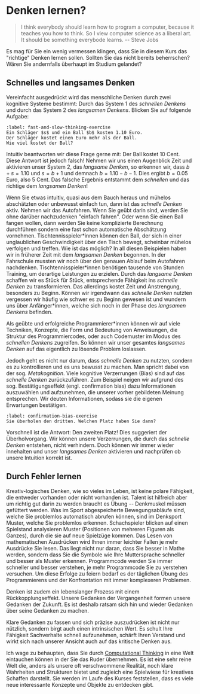 # Denken lernen?

>I think everybody should learn how to program a computer, because it teaches you how to think. So I view computer science as a liberal art. It should be something everybode learns. -- Steve Jobs

Es mag für Sie ein wenig vermessen klingen, dass Sie in diesem Kurs das "richtige" Denken lernen sollen.
Sollten Sie das nicht bereits beherrschen?
Wären Sie andernfalls überhaupt im Studium gelandet?

## Schnelles und langsames Denken

Vereinfacht ausgedrückt wird das menschliche Denken durch zwei kognitive Systeme bestimmt:
Durch das System 1 des *schnellen Denkens* und durch das System 2 des *langsamen Denkens*.
Blicken Sie auf folgende Aufgabe:

```{exercise} Blinzeln des Alphabets
:label: fast-and-slow-thinking-exercise
Ein Schläger $s$ und ein Ball $b$ kosten 1.10 Euro.
Der Schläger kostet einen Euro mehr als der Ball.
Wie viel kostet der Ball?
```

Intuitiv beantworten wir diese Frage gerne mit: Der Ball kostet 10 Cent.
Diese Antwort ist jedoch falsch!
Nehmen wir uns einen Augenblick Zeit und aktivieren unser System 2, das *langsame Denken*, so erkennen wir, dass $b + s = 1.10$ und $s = b + 1$ und demnach $b = 1.10 - b - 1$.
Dies ergibt $b = 0.05$ Euro, also 5 Cent.
Das falsche Ergebnis entstammt dem *schnellen* und das richtige dem *langsamen Denken*!

Wenn Sie etwas intuitiv, quasi aus dem Bauch heraus und mühelos abschätzten oder unbewusst einfach tun, dann ist das *schnelle Denken* aktiv.
Nehmen wir das Autofahren.
Wenn Sie geübt darin sind, werden Sie ohne darüber nachzudenken "einfach fahren".
Oder wenn Sie einen Ball fangen wollen, dann werden Sie keine komplizierte Berechnung durchführen sondern eine fast schon automatische Abschätzung vornehmen.
Tischtennisspieler\*innen können den Ball, der sich in einer unglaublichen Geschwindigkeit über den Tisch bewegt, scheinbar mühelos verfolgen und treffen.
Wie ist das möglich?
In all diesen Beispielen haben wir in früherer Zeit mit dem *langsamen Denken* begonnen.
In der Fahrschule mussten wir noch über den genauen Ablauf beim Autofahren nachdenken.
Tischtennisspieler\*innen benötigen tausende von Stunden Training, um derartige Leistungen zu erzielen.
Durch das *langsame Denken* schaffen wir es Stück für Stück, entsprechende Fähigkeit ins *schnelle Denken* zu transformieren.
Das allerdings kostet Zeit und Anstrengung, besonders zu Beginn.
Können wir irgendwann das *schnelle Denken* nutzten vergessen wir häufig wie schwer es zu Beginn gewesen ist und wundern uns über Anfänger\*innen, welche sich noch in der Phase des *langsamen Denkens* befinden.

Als geübte und erfolgreiche Programmierer\*innen können wir auf viele Techniken, Konzepte, die Form und Bedeutung von Anweisungen, die Struktur des Programmiercodes, oder auch Codemuster im Modus des *schnellen Denkens* zugreifen.
So können wir unser gesamtes *langsames Denken* auf das eigentlich zu lösende Problem loslassen.

Jedoch geht es nicht nur darum, dass *schnelle Denken* zu nutzten, sondern es zu kontrollieren und es uns bewusst zu machen.
Man spricht dabei von der sog. *Metakognition*.
Viele kognitive Verzerrungen (Bias) sind auf das *schnelle Denken* zurückzuführen.
Zum Beispiel neigen wir aufgrund des sog. Bestätigungseffekt (engl. confirmation bias) dazu Informationen auszuwählen und aufzunehmen, die unserer vorher gebildeten Meinung entsprechen.
Wir deuten Informationen, sodass sie die eigenen Erwartungen bestätigen.

```{exercise} Blinzeln des Alphabets
:label: confirmation-bias-exercise
Sie überholen den dritten. Welchen Platz haben Sie dann?
```

Vorschnell ist die Antwort: Den zweiten Platz!
Dies suggeriert der Überholvorgang.
Wir können unsere Verzerrungen, die durch das *schnelle Denken* entstehen, nicht verhindern.
Doch können wir immer wieder innehalten und unser *langsames Denken* aktivieren und nachprüfen ob unsere Intuition korrekt ist.

## Durch Fehler lernen

Kreativ-logisches Denken, wie so vieles im Leben, ist keine polare Fähigkeit, die entweder vorhanden oder nicht vorhanden ist.
Talent ist hilfreich aber um richtig gut darin zu werden braucht es Übung -- Denkmuskel müssen gefüttert werden.
Was im Sport abgespeicherte Bewegungsabläufe sind, welche Sie problemlos automatisch abrufen können, sind im Denksport Muster, welche Sie problemlos erkennen.
Schachspieler blicken auf einen Spielstand analysieren Muster (Positionen von mehreren Figuren als Ganzes), durch die sie auf neue Spielzüge kommen.
Das Lesen von mathematischen Ausdrücken wird Ihnen immer leichter Fallen je mehr Ausdrücke Sie lesen.
Das liegt nicht nur daran, dass Sie besser in Mathe werden, sondern dass Sie die Symbole wie Ihre Muttersprache schneller und besser als Muster erkennen.
Programmcode werden Sie immer schneller und besser verstehen, je mehr Programmcode Sie zu verstehen versuchen.
Um diese Erfolge zu feiern bedarf es der täglichen Übung des Programmierens und der Konfrontation mit immer komplexeren Problemen.

Denken ist zudem ein lebenslanger Prozess mit einem Rückkopplungseffekt.
Unsere Gedanken der Vergangenheit formen unsere Gedanken der Zukunft.
Es ist deshalb ratsam sich hin und wieder Gedanken über seine Gedanken zu machen.

Klare Gedanken zu fassen und sich präzise auszudrücken ist nicht nur nützlich, sondern birgt auch einen intrinsischen Wert.
Es schult Ihre Fähigkeit Sachverhalte schnell aufzunehmen, schärft Ihren Verstand und wirkt sich nach unserer Ansicht auch auf das kritische Denken aus.

Ich wage zu behaupten, dass Sie durch [Computational Thinking](sec-what-is-ct) in eine Welt eintauchen können in der Sie das Ruder übernehmen.
Es ist eine sehr reine Welt die, anders als unsere oft verschwommene Realität, noch klare Wahrheiten und Strukturen bietet und zugleich eine Spielwiese für kreatives Schaffen darstellt.
Sie werden im Laufe des Kurses feststellen, dass es viele neue interessante Konzepte und Objekte zu entdecken gibt.
